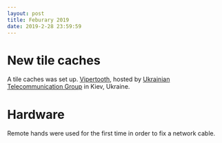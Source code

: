 ```yaml
---
layout: post
title: Feburary 2019
date: 2019-2-28 23:59:59
---
```


# New tile caches

A tile caches was set up. [Vipertooth](https://hardware.openstreetmap.org/servers/vipertooth.openstreetmap.org/), hosted by [Ukrainian Telecommunication Group](https://grifon.fr/) in Kiev, Ukraine.

# Hardware

Remote hands were used for the first time in order to fix a network cable.
